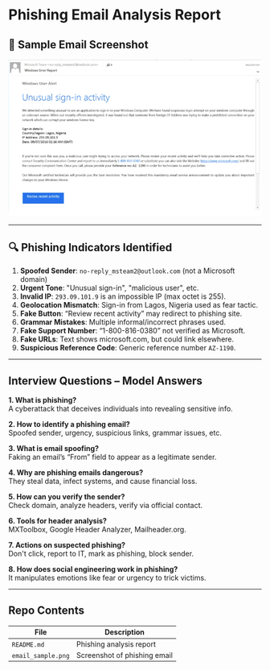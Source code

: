 # Phishing Email Analysis Report

## 📨 Sample Email Screenshot
![Phishing Email](email_sample.png)

---

## 🔍 Phishing Indicators Identified

1. **Spoofed Sender**: `no-reply_msteam2@outlook.com` (not a Microsoft domain)
2. **Urgent Tone**: "Unusual sign-in", "malicious user", etc.
3. **Invalid IP**: `293.09.101.9` is an impossible IP (max octet is 255).
4. **Geolocation Mismatch**: Sign-in from Lagos, Nigeria used as fear tactic.
5. **Fake Button**: “Review recent activity” may redirect to phishing site.
6. **Grammar Mistakes**: Multiple informal/incorrect phrases used.
7. **Fake Support Number**: “1-800-816-0380” not verified as Microsoft.
8. **Fake URLs**: Text shows microsoft.com, but could link elsewhere.
9. **Suspicious Reference Code**: Generic reference number `AZ-1190`.

---

##  Interview Questions – Model Answers

**1. What is phishing?**  
A cyberattack that deceives individuals into revealing sensitive info.

**2. How to identify a phishing email?**  
Spoofed sender, urgency, suspicious links, grammar issues, etc.

**3. What is email spoofing?**  
Faking an email’s “From” field to appear as a legitimate sender.

**4. Why are phishing emails dangerous?**  
They steal data, infect systems, and cause financial loss.

**5. How can you verify the sender?**  
Check domain, analyze headers, verify via official contact.

**6. Tools for header analysis?**  
MXToolbox, Google Header Analyzer, Mailheader.org.

**7. Actions on suspected phishing?**  
Don't click, report to IT, mark as phishing, block sender.

**8. How does social engineering work in phishing?**  
It manipulates emotions like fear or urgency to trick victims.

---

##  Repo Contents

| File | Description |
|------|-------------|
| `README.md` | Phishing analysis report |
| `email_sample.png` | Screenshot of phishing email |
